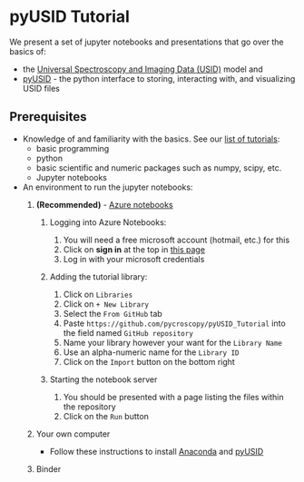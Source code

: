 pyUSID Tutorial
===============

We present a set of jupyter notebooks and presentations that go over the
basics of:

-   the [Universal Spectroscopy and Imaging Data
    (USID)](https://pycroscopy.github.io/pyUSID/data_format.html) model
    and
-   [pyUSID](https://pycroscopy.github.io/pyUSID/about.html) - the
    python interface to storing, interacting with, and visualizing USID
    files

Prerequisites
-------------

-   Knowledge of and familiarity with the basics. See our [list of
    tutorials](https://pycroscopy.github.io/pyUSID/external_guides.html):
    -   basic programming
    -   python
    -   basic scientific and numeric packages such as numpy, scipy, etc.
    -   Jupyter notebooks
-   An environment to run the jupyter notebooks:
    1.  **(Recommended)** - [Azure
        notebooks](https://notebooks.azure.com)
        1.  Logging into Azure Notebooks:

            1.  You will need a free microsoft account (hotmail, etc.)
                for this
            2.  Click on **sign in** at the top in [this
                page](https://notebooks.azure.com)
            3. Log in with your microsoft credentials
        2.  Adding the tutorial library:

            1.  Click on `Libraries`
            2.  Click on `+ New Library`
            3.  Select the `From GitHub` tab
            4.  Paste `https://github.com/pycroscopy/pyUSID_Tutorial`
                into the field named `GitHub repository`
            5.  Name your library however your want for the
                `Library Name`
            6.  Use an alpha-numeric name for the `Library ID`
            7. Click on the `Import` button on the bottom right
            
        3.  Starting the notebook server
        
            1.  You should be presented with a page listing the files
                within the repository
            2.  Click on the `Run` button

    2.  Your own computer
        -   Follow these instructions to install
            [Anaconda](https://www.anaconda.com/download/) and
            [pyUSID](https://pycroscopy.github.io/pyUSID/install.html)

    3.  Binder

